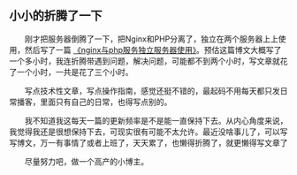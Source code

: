 ## 小小的折腾了一下



&ensp;&ensp;&ensp;&ensp;刚才把服务器倒腾了一下，把Nginx和PHP分离了，独立在两个服务器上上使用，然后写了一篇 [《nginx与php服务独立服务器使用》](https://blog.liaofei.org/63.html)。预估这篇博文大概写了一个多小时，我连折腾带遇到问题，解决问题，可能都不到两个小时，写文章就花了一个小时，一共是花了三个小时。

&ensp;&ensp;&ensp;&ensp;写点技术性文章，写点操作指南，感觉还挺不错的，最起码不用每天都只发日常播客，里面只有自己的日常，也得写点别的。

&ensp;&ensp;&ensp;&ensp;我不知道我这每天一篇的更新频率是不是能一直保持下去。从内心角度来说，我觉得我还是很想保持下去，可现实很有可能不太允许。最近没啥事儿了，可以写写博文，万一有事情了或者上班了，天天累了，也懒得折腾了，就更懒得写文章了

&ensp;&ensp;&ensp;&ensp;尽量努力吧，做一个高产的小博主。
